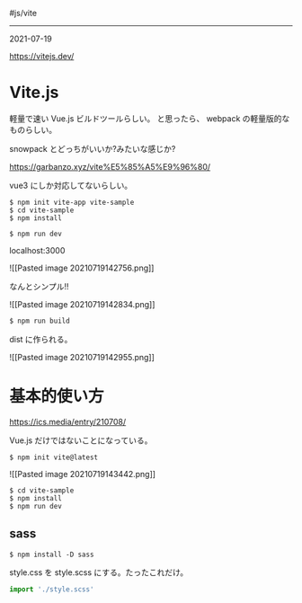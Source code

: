 #js/vite 

---
2021-07-19

https://vitejs.dev/

# Vite.js



軽量で速い Vue.js ビルドツールらしい。
と思ったら、 webpack の軽量版的なものらしい。

snowpack とどっちがいいか?みたいな感じか?



https://garbanzo.xyz/vite%E5%85%A5%E9%96%80/

vue3 にしか対応してないらしい。

```shell
$ npm init vite-app vite-sample
$ cd vite-sample
$ npm install

$ npm run dev
```

localhost:3000

![[Pasted image 20210719142756.png]]


なんとシンプル!!

![[Pasted image 20210719142834.png]]


```js
$ npm run build
```

dist に作られる。

![[Pasted image 20210719142955.png]]

# 基本的使い方
https://ics.media/entry/210708/

Vue.js だけではないことになっている。

```shell
$ npm init vite@latest
```
![[Pasted image 20210719143442.png]]

```shell
$ cd vite-sample
$ npm install
$ npm run dev
```

## sass

```shell
$ npm install -D sass
```

style.css を style.scss にする。たったこれだけ。

```js
import './style.scss'
```

